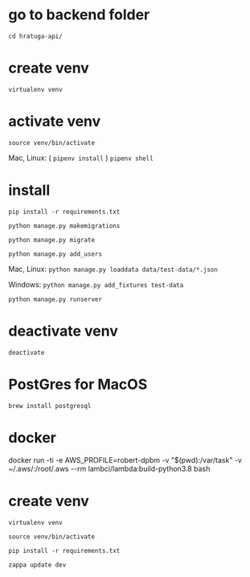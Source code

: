 # go to backend folder
`cd hratuga-api/`

# create venv
`virtualenv venv`

# activate venv
`source venv/bin/activate`

Mac, Linux: ( `pipenv install` )
             `pipenv shell`

# install
`pip install -r requirements.txt`

`python manage.py makemigrations`

`python manage.py migrate`

`python manage.py add_users`

Mac, Linux:
`python manage.py loaddata data/test-data/*.json`

Windows: `python manage.py add_fixtures test-data`

`python manage.py runserver`

# deactivate venv
`deactivate`

# PostGres for MacOS
`brew install postgresql`


# docker
docker run -ti -e AWS_PROFILE=robert-dpbm -v "$(pwd):/var/task" -v ~/.aws/:/root/.aws  --rm lambci/lambda:build-python3.8 bash

# create venv
`virtualenv venv`

`source venv/bin/activate`

`pip install -r requirements.txt`

`zappa update dev`
